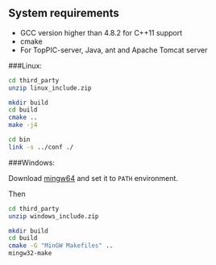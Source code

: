 ## System requirements
* GCC version higher than 4.8.2 for C++11 support
* cmake
* For TopPIC-server, Java, ant and Apache Tomcat server

###Linux:

```sh
cd third_party
unzip linux_include.zip

mkdir build
cd build
cmake ..
make -j4 

cd bin
link -s ../conf ./
```

###Windows:

Download [mingw64](http://sourceforge.net/projects/mingw-w64/files/Toolchains%20targetting%20Win64/Personal%20Builds/mingw-builds/4.8.2/threads-posix/seh/x86_64-4.8.2-release-posix-seh-rt_v3-rev4.7z/download) and set it to `PATH` environment.

Then

```sh
cd third_party
unzip windows_include.zip

mkdir build
cd build
cmake -G "MinGW Makefiles" ..
mingw32-make
```
